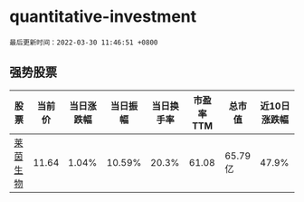 # quantitative-investment

`最后更新时间：2022-03-30 11:46:51 +0800`

## 强势股票

|股票|当前价|当日涨跌幅|当日振幅|当日换手率|市盈率TTM|总市值|近10日涨跌幅|
|----|----|----|----|----|----|----|----|
|[莱茵生物](https://xueqiu.com/S/SZ002166)|11.64|1.04%|10.59%|20.3%|61.08|65.79亿|47.9%|
